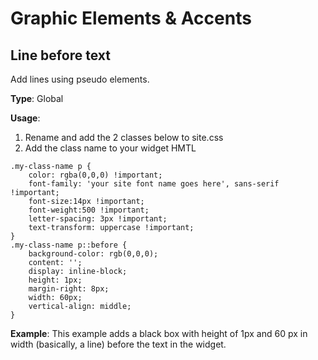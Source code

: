 # Graphic Elements & Accents

## Line before text
Add lines using pseudo elements.

**Type**: Global

**Usage**:
1. Rename and add the 2 classes below to site.css
2. Add the class name to your widget HMTL
```
.my-class-name p {
    color: rgba(0,0,0) !important;
    font-family: 'your site font name goes here', sans-serif !important;
    font-size:14px !important;
    font-weight:500 !important;
    letter-spacing: 3px !important;
    text-transform: uppercase !important; 
}
.my-class-name p::before {
    background-color: rgb(0,0,0);
    content: '';
    display: inline-block;
    height: 1px;
    margin-right: 8px;
    width: 60px;
    vertical-align: middle;
}
```
**Example**:
This example adds a black box with height of 1px and 60 px in width (basically, a line) before the text in the widget.